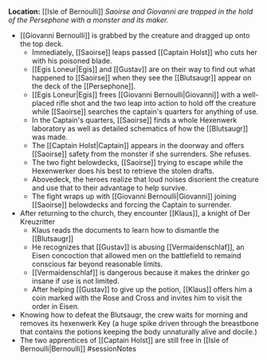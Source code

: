 **Location:** [[Isle of Bernoulli]]
*Saoirse and Giovanni are trapped in the hold of the Persephone with a monster and its maker.*

- [[Giovanni Bernoulli]] is grabbed by the creature and dragged up onto the top deck.
	- Immediately, [[Saoirse]] leaps passed [[Captain Holst]] who cuts her with his poisoned blade.
	- [[Egis Loneur|Egis]] and [[Gustav]] are on their way to find out what happened to [[Saoirse]] when they see the [[Blutsaugr]] appear on the deck of the [[Persephone]].
	- [[Egis Loneur|Egis]] frees [[Giovanni Bernoulli|Giovanni]] with  a well-placed rifle shot and the two leap into action to hold off the creature while [[Saoirse]] searches the captain's quarters for anything of use.
	- In the Captain's quarters, [[Saoirse]] finds a whole Hexenwerk laboratory as well as detailed schematics of how the [[Blutsaugr]] was made.
	- The [[Captain Holst|Captain]] appears in the doorway and offers [[Saoirse]] safety from the monster if she surrenders.  She refuses.
	- The two fight belowdecks, [[Saoirse]] trying to escape while the Hexenwerker does his best to retrieve the stolen drafts.
	- Abovedeck, the heroes realize that loud noises disorient the creature and use that to their advantage to help survive.
	- The fight wraps up with [[Giovanni Bernoulli|Giovanni]] joining [[Saoirse]] belowdecks and forcing the Captain to surrender.
- After returning to the church, they encounter [[Klaus]], a knight of Der Kreuzritter
	- Klaus reads the documents to learn how to dismantle the [[Blutsaugr]]
	- He recognizes that [[Gustav]] is abusing [[Vermaidenschlaf]], an Eisen concoction that allowed men on the battlefield to remaind conscious far beyond reasonable limits.
	- [[Vermaidenschlaf]] is dangerous because it makes the drinker go insane if use is not limited.
	- After helping [[Gustav]] to give up the potion, [[Klaus]] offers him a coin marked with the Rose and Cross and invites him to visit the order in Eisen.
- Knowing how to defeat the Blutsaugr, the crew waits for morning and removes its hexenwerk Key (a huge spike driven through the breastbone that contains the potions keeping the body unnaturally alive and docile.)
- The two apprentices of [[Captain Holst]] are still free in [[Isle of Bernoulli|Bernoulli]]
#sessionNotes 